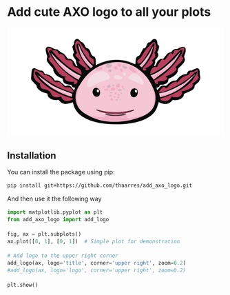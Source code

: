# Add cute AXO logo to all your plots


![Logo Example](https://github.com/thaarres/add_axo_logo/blob/4bbec00f093b9f0d3f7a5a7ef8284f4b82a69595/add_axo_logo/logos/AXOL1TL_Logo.png)

## Installation

You can install the package using pip:

```sh
pip install git+https://github.com/thaarres/add_axo_logo.git

```

And then use it the following way
```python
import matplotlib.pyplot as plt
from add_axo_logo import add_logo

fig, ax = plt.subplots()
ax.plot([0, 1], [0, 1])  # Simple plot for demonstration

# Add logo to the upper right corner
add_logo(ax, logo='title', corner='upper right', zoom=0.2)
#add_logo(ax, logo='logo', corner='upper right', zoom=0.2)

plt.show()




